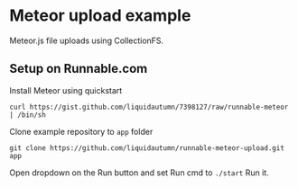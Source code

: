 Meteor upload example
===================

Meteor.js file uploads using CollectionFS.

Setup on Runnable.com
-------------------
Install Meteor using quickstart
```
curl https://gist.github.com/liquidautumn/7398127/raw/runnable-meteor | /bin/sh
```
Clone example repository to `app` folder
```
git clone https://github.com/liquidautumn/runnable-meteor-upload.git app
```
Open dropdown on the Run button and set Run cmd to `./start`
Run it.